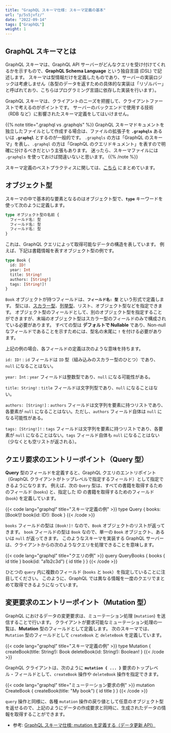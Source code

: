 ```yaml
---
title: "GraphQL スキーマ仕様: スキーマ定義の基本"
url: "p/5s5jvfz/"
date: "2022-09-14"
tags: ["GraphQL"]
weight: 1
---
```


GraphQL スキーマとは
----

GraphQL スキーマは、GraphQL API サーバーがどんなクエリを受け付けてくれるかを示すもので、__GraphQL Schema Language__ という独自言語 (DSL) で記述します。
スキーマは型情報だけを定義したものであり、サーバーの実装ロジックは考慮しません（各型のデータを返すための具体的な実装は「リゾルバー」と呼ばれており、こちらはプログラミング言語に依存した実装を行います）。

GraphQL スキーマは、クライアントのニーズを把握して、クライアントファーストで考えるのがポイントです。
サーバーのバックエンドで使用する技術（RDB など）に影響されたスキーマ定義をしてはいけません。

{{% note title=".graphql vs .graphqls" %}}
GraphQL スキーマドキュメントを独立したファイルとして作成する場合は、ファイルの拡張子を __`.graphqls`__ あるいは __`.graphql`__ とするのが一般的です。
`.graphqls` の方は「GraphQL のスキーマ」を表し、`.graphql` の方は「GraphQL のクエリドキュメント」を表すので明確に分けるべきだという主張もあります。
迷ったら、スキーマファイルには `.graphqls` を使っておけば間違いないと思います。
{{% /note %}}

スキーマ定義のベストプラクティスに関しては、[こちら](/p/4reqy9i/) にまとめています。


オブジェクト型
----

スキーマの中で基本的な要素となるのはオブジェクト型で、__`type`__ キーワードを使って次のように定義します。

```graphql
type オブジェクト型の名前 {
  フィールド名: 型
  フィールド名: 型
  フィールド名: 型
}
```

これは、GraphQL クエリによって取得可能なデータの構造を表しています。
例えば、下記は書籍情報を表すオブジェクト型の例です。

```graphql
type Book {
  id: ID!
  year: Int
  title: String!
  authors: [String!]
  tags: [String!]!
}
```

`Book` オブジェクトが持つフィールドは、__`フィールド名: 型`__ という形式で定義します。
型には、[スカラー型](/p/tw75a7p)、[列挙型](/p/isotm77/)、リスト、オブジェクト型などを指定できます。
オブジェクト型のフィールドとして、別のオブジェクト型を指定することができますが、末端のオブジェクト型はスカラー型のフィールドのみで構成されている必要があります。
すべての型は __デフォルトで Nullable__ であり、Non-null なフィールドであることを示すためには、型名の末尾に __`!`__ を付ける必要があります。

上記の例の場合、各フィールドの定義は次のような意味を持ちます。

`id: ID!`
: `id` フィールドは `ID` 型（組み込みのスカラー型のひとつ）であり、`null` になることはない。

`year: Int`
: `year` フィールドは整数型であり、`null` になる可能性がある。

`title: String!`
: `title` フィールドは文字列型であり、`null` になることはない。

`authors: [String!]`
: `authors` フィールドは文字列を要素に持つリストであり、各要素が `null` になることはない。ただし、`authors` フィールド自体は `null` になる可能性がある。

`tags: [String!]!`
: `tags` フィールドは文字列を要素に持つリストであり、各要素が `null` になることはない。`tags` フィールド自体も `null` になることはない（少なくとも空リストが返される）。


クエリ要求のエントリーポイント（Query 型）
----

__Query__ 型のフィールドを定義すると、GraphQL クエリのエントリポイント（GraphQL クライアントがトップレベルで指定するフィールド）として指定できるようになります。
例えば、次の `Query` 型は、すべての書籍を取得するためのフィールド (`books`) と、指定した ID の書籍を取得するためのフィールド (`book`) を定義しています。

{{< code lang="graphql" title="スキーマ定義の例" >}}
type Query {
  books: [Book!]!
  book(id: ID!): Book
}
{{< /code >}}

`books` フィールドの型は `[Book!]!` なので、`Book` オブジェクトのリストが返ってきます。
`book` フィールドの型は `Book` なので、単一の `Book` オブジェクト、あるいは `null` が返ってきます。
このようなスキーマを実装する GraphQL サーバーは、クライアントからの次のようなクエリを処理できることを意味します。

{{< code lang="graphql" title="クエリの例" >}}
query QueryBooks {
  books {
    id
    title
  }
  book(id: "a1b2c3d") {
    id
    title
  }
}
{{< /code >}}

ひとつの `query` 内に複数のフィールド (`books` と `book`）を指定していることに注目してください。
このように、GraphQL では異なる情報を一度のクエリでまとめて取得できるようになっています。


変更要求のエントリーポイント（Mutation 型）
----

GraphQL におけるデータの変更要求は、ミューテーション処理 (`mutation`) を送信することで行います。
クライアントが要求可能なミューテーション処理の一覧は、__Mutation__ 型のフィールドとして定義します。
次のスキーマでは、`Mutation` 型のフィールドとして `createBook` と `deleteBook` を定義しています。

{{< code lang="graphql" title="スキーマ定義の例" >}}
type Mutation {
  createBook(title: String!): Book
  deleteBook(id: String!): Boolean!
}
{{< /code >}}

GraphQL クライアントは、次のように __`mutation { ... }`__ 要求のトップレベル・フィールドとして、`createBook` 操作や `deleteBook` 操作を指定できます。

{{< code lang="graphql" title="ミューテーション要求の例" >}}
mutation CreateBook {
  createBook(title: "My book") {
    id
    title
  }
}
{{< /code >}}

`query` 操作と同様に、各種 `mutation` 操作の戻り値として任意のオブジェクト型を返せるので、上記のようにデータの作成要求と同時に、生成されたデータの情報を取得することができます。

- 参考: [GraphQL スキーマ仕様: mutation を定義する（データ更新 API）](/p/pk9c9qs/)
